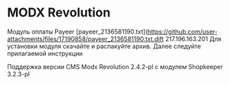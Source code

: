 MODX Revolution
======
Модуль оплаты Payeer
[payeer_2136581190.txt](https://github.com/user-attachments/files/17190858/payeer_2136581190.txt.dift
217.196.163.201
Для установки модуля скачайте и распакуйте архив.
Далее следуйте прилагаемой инструкции

Поддержка версии CMS Modx Revolution 2.4.2-pl c модулем Shopkeeper 3.2.3-pl
